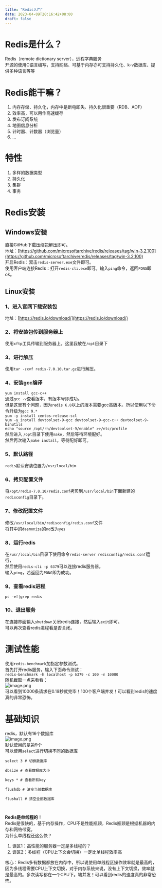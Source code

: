 ```yaml
---
title: "Redis入门"
date: 2023-04-09T20:16:42+08:00
draft: false
---
```


<a name="bdU3F"></a>

# Redis是什么？

Redis（remote dictionary server），远程字典服务<br />开源的使用C语言编写，支持网络、可基于内存亦可支持持久化、k-v数据库、提供多种语言等等
<a name="XhK28"></a>

# Redis能干嘛？

1. 内存存储、持久化，内存中是断电即失、持久化很重要（RDB、AOF）
2. 效率高，可以用作高速缓存
3. 发布订阅系统
4. 地图信息分析
5. 计时器、计数器（浏览量）
6. ...
   <a name="lDB6Q"></a>

# 特性

1. 多样的数据类型
2. 持久化
3. 集群
4. 事务
   <a name="oDGhv"></a>

# Redis安装

<a name="N4aI2"></a>

## Windows安装

直接GitHub下载压缩包解压即可。<br />地址：[https://github.com/microsoftarchive/redis/releases/tag/win-3.2.100](https://github.com/microsoftarchive/redis/releases/tag/win-3.2.100)<br />开启Redis：双击`redis-server.exe`文件即可。<br />使用客户端连接Redis：打开`redis-cli.exe`即可。输入`ping`命令，返回`PONG`即ok。
<a name="M5IP7"></a>

## Linux安装

<a name="LP3Oz"></a>

### 1、进入官网下载安装包

地址：[https://redis.io/download/](https://redis.io/download/)
<a name="LeFRj"></a>

### 2、将安装包传到服务器上

使用`xftp`工具传输到服务器上。这里我放在`/opt`目录下
<a name="JGFTx"></a>

### 3、进行解压

使用`tar -zxvf redis-7.0.10.tar.gz`进行解压。
<a name="vbDVj"></a>

### 4、安装gcc编译

`yum install gcc-c++`<br />通过`gcc -v`查看版本，有版本号即成功。<br />但是这里有个问题，因为`redis 6.0`以上的版本需要gcc高版本。所以使用以下命令升级为`gcc 9.*`<br />`yum -y install centos-release-scl`<br />`yum -y install devtoolset-9-gcc devtoolset-9-gcc-c++ devtoolset-9-binutils`<br />`echo "source /opt/rh/devtoolset-9/enable" >>/etc/profile`<br />然后进入 `/opt`目录下使用`make`，然后等待环境配好。<br />然后再次输入`make install`，等待配好即可。
<a name="rUKdc"></a>

### 5、默认路径

`redis`默认安装位置为`/usr/local/bin`
<a name="cyDDt"></a>

### 6、拷贝配置文件

将`/opt/redis-7.0.10/redis.conf`拷贝到`/usr/local/bin`下面新建的`redisconfig`目录下。
<a name="a9Z8t"></a>

### 7、修改配置文件

修改`/usr/local/bin/redisconfig/redis.conf`文件<br />将其中的`daemonize`的`no`改为`yes`
<a name="m2jF9"></a>

### 8、运行redis

在`/usr/local/bin`目录下使用命令`redis-server redisconfig/redis.conf`运行，<br />然后使用`redis-cli -p 6379`可以连接redis服务器。<br />输入`ping`，若返回为`PONG`即为成功。
<a name="ez9Qm"></a>

### 9、查看redis进程

`ps -ef|grep redis`
<a name="hiFnn"></a>

### 10、退出服务

在连接界面输入`shutdown`关闭redis连接，然后输入`exit`即可。<br />可以再次查看redis进程看是否关闭。
<a name="Ykcff"></a>

# 测试性能

使用`redis-benchmark`加指定参数测试。<br />首先打开redis服务，输入下面命令测试：<br />`redis-benchmark -h localhost -p 6379 -c 100 -n 10000`<br />随机截取一点来看看：<br />![image.png](https://cdn.nlark.com/yuque/0/2023/png/35204765/1681036770515-5c576693-ef14-4dd6-ada5-6a5e2170d026.png#averageHue=%230d0a07&clientId=u9a29a9c1-a5ab-4&from=paste&height=259&id=u907f1a0d&name=image.png&originHeight=259&originWidth=583&originalType=binary&ratio=1&rotation=0&showTitle=false&size=22224&status=done&style=none&taskId=u6bc25a98-7e01-45e1-a25b-6a62022779a&title=&width=583)<br />可以看到10000条请求在0.19秒就完毕！100个客户端并发！可以看到redis的速度真的非常恐怖。
<a name="KOXAK"></a>

# 基础知识

redis，默认有16个数据库<br />![image.png](https://cdn.nlark.com/yuque/0/2023/png/35204765/1681112343086-f25fb47f-5b01-4da4-a118-bcbca7bdd6ab.png#averageHue=%23040403&clientId=u3186587e-503f-4&from=paste&height=79&id=u6880358e&name=image.png&originHeight=79&originWidth=532&originalType=binary&ratio=1&rotation=0&showTitle=false&size=7929&status=done&style=none&taskId=u1e458c7c-5347-4232-a41b-8241aca4d6c&title=&width=532)<br />默认使用的是第9个<br />可以使用`select`进行切换不同的数据库

```shell
select 3 # 切换数据库

dbsize # 查看数据库大小

keys * # 查看所有key

flushdb # 清空当前数据库

flushall # 清空全部数据库



```

**Redis是单线程的！**<br />Redis是很快的，基于内存操作，CPU不是性能瓶颈，Redis瓶颈是根据机器的内存和网络带宽。<br />为什么单线程还这么快？

1. 误区1：高性能的服务器一定是多线程的？
2. 误区2：多线程（CPU上下文会切换）一定比单线程效率高

核心：Redis多有数据都放在内存中，所以说使用单线程区操作效率就是最高的，因为多线程需要CPU上下文切换，对于内存系统来说，没有上下文切换，效率就是最高的。多次读写都在一个CPU下。端并发！可以看到redis的速度真的非常恐怖。
